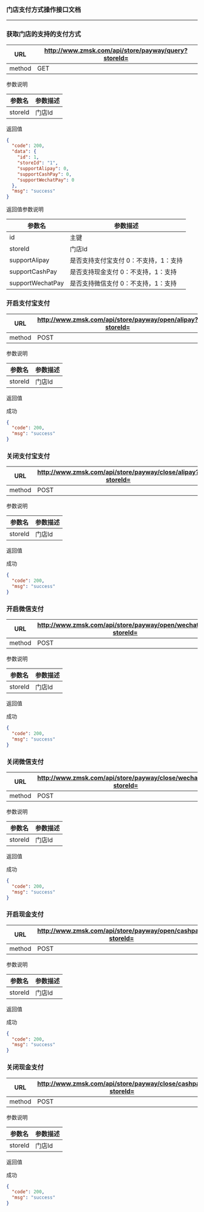 ### 门店支付方式操作接口文档 ###
---

### 获取门店的支持的支付方式

|URL|http://www.zmsk.com/api/store/payway/query?storeId=|
|---|---|
|method|GET|

参数说明

|参数名|参数描述|
|---|--|
|storeId|门店Id|

返回值

```json
{
  "code": 200,
  "data": {
    "id": 1,
    "storeId": "1",
    "supportAlipay": 0,
    "supportCashPay": 0,
    "supportWechatPay": 0
  },
  "msg": "success"
}
```

返回值参数说明

|参数名|参数描述|
|---|--|
|id|主键|
|storeId|门店Id|
|supportAlipay|是否支持支付宝支付 0：不支持，1：支持|
|supportCashPay|是否支持现金支付 0：不支持，1：支持|
|supportWechatPay|是否支持微信支付 0：不支持，1：支持|

### 开启支付宝支付

|URL|http://www.zmsk.com/api/store/payway/open/alipay?storeId=|
|---|---|
|method|POST|

参数说明

|参数名|参数描述|
|---|--|
|storeId|门店Id|

返回值

成功

```json
{
  "code": 200,
  "msg": "success"
}
```

### 关闭支付宝支付

|URL|http://www.zmsk.com/api/store/payway/close/alipay?storeId=|
|---|---|
|method|POST|

参数说明

|参数名|参数描述|
|---|--|
|storeId|门店Id|

返回值

成功

```json
{
  "code": 200,
  "msg": "success"
}
```

### 开启微信支付

|URL|http://www.zmsk.com/api/store/payway/open/wechatpay?storeId=|
|---|---|
|method|POST|

参数说明

|参数名|参数描述|
|---|--|
|storeId|门店Id|

返回值

成功

```json
{
  "code": 200,
  "msg": "success"
}
```

### 关闭微信支付

|URL|http://www.zmsk.com/api/store/payway/close/wechatpay?storeId=|
|---|---|
|method|POST|

参数说明

|参数名|参数描述|
|---|--|
|storeId|门店Id|

返回值

成功

```json
{
  "code": 200,
  "msg": "success"
}
```

### 开启现金支付

|URL|http://www.zmsk.com/api/store/payway/open/cashpay?storeId=|
|---|---|
|method|POST|

参数说明

|参数名|参数描述|
|---|--|
|storeId|门店Id|

返回值

成功

```json
{
  "code": 200,
  "msg": "success"
}
```

### 关闭现金支付

|URL|http://www.zmsk.com/api/store/payway/close/cashpay?storeId=|
|---|---|
|method|POST|

参数说明

|参数名|参数描述|
|---|--|
|storeId|门店Id|

返回值

成功

```json
{
  "code": 200,
  "msg": "success"
}
```